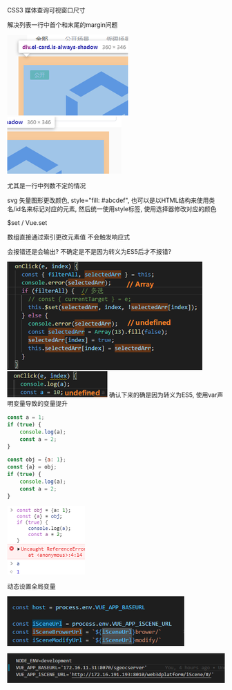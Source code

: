 CSS3 媒体查询可视窗口尺寸



解决列表一行中首个和末尾的margin问题

![image-20200713102115103](./imgs/image-20200713102115103.png)![image-20200713102130373](./imgs/image-20200713102130373.png)

尤其是一行中列数不定的情况



svg 矢量图形更改颜色, style="fill: #abcdef", 也可以是以HTML结构来使用类名/id名来标记对应的元素, 然后统一使用style标签,  使用选择器修改对应的颜色



$set / Vue.set

数组直接通过索引更改元素值 不会触发响应式



会报错还是会输出? 不确定是不是因为转义为ES5后才不报错?

![image-20200713170059286](./imgs/image-20200713170059286.png)![image-20200713170514204](./imgs/image-20200713170514204.png) 确认下来的确是因为转义为ES5, 使用var声明变量导致的变量提升

```js
const a = 1;
if (true) {
	console.log(a);
	const a = 2;
}
```

```js
const obj = {a: 1};
const {a} = obj;
if (true) {
	console.log(a);
	const a = 2;
}
```

![image-20200713170142777](./imgs/image-20200713170142777.png)





动态设置全局变量

![image-20200713174103937](./imgs/image-20200713174103937.png)

![image-20200713174129951](./imgs/image-20200713174129951.png)
